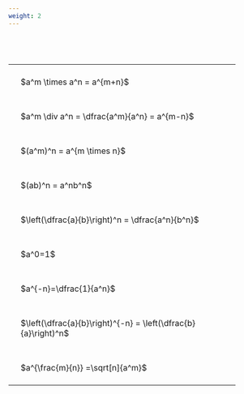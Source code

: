 ```yaml
---
weight: 2
---
```


#  
<br>
<style type="text/css">
#T_59c54 th.col_heading {
  text-align: left;
  font-size: 1em;
}
#T_59c54 td {
  text-align: left;
  font-size: 1em;
  padding: 1.5em;
}
#T_59c54_row0_col0, #T_59c54_row1_col0, #T_59c54_row2_col0, #T_59c54_row3_col0, #T_59c54_row4_col0, #T_59c54_row5_col0, #T_59c54_row6_col0, #T_59c54_row7_col0, #T_59c54_row8_col0 {
  width: 400px;
  white-space: pre-wrap;
}
</style>
<table id="T_59c54">
  <thead>
  </thead>
  <tbody>
    <tr>
      <td id="T_59c54_row0_col0" class="data row0 col0" >$a^m \times a^n = a^{m+n}$</td>
    </tr>
    <tr>
      <td id="T_59c54_row1_col0" class="data row1 col0" >$a^m \div a^n = \dfrac{a^m}{a^n} = a^{m-n}$</td>
    </tr>
    <tr>
      <td id="T_59c54_row2_col0" class="data row2 col0" >$(a^m)^n = a^{m \times n}$</td>
    </tr>
    <tr>
      <td id="T_59c54_row3_col0" class="data row3 col0" >$(ab)^n = a^nb^n$</td>
    </tr>
    <tr>
      <td id="T_59c54_row4_col0" class="data row4 col0" >$\left(\dfrac{a}{b}\right)^n = \dfrac{a^n}{b^n}$</td>
    </tr>
    <tr>
      <td id="T_59c54_row5_col0" class="data row5 col0" >$a^0=1$</td>
    </tr>
    <tr>
      <td id="T_59c54_row6_col0" class="data row6 col0" >$a^{-n}=\dfrac{1}{a^n}$</td>
    </tr>
    <tr>
      <td id="T_59c54_row7_col0" class="data row7 col0" >$\left(\dfrac{a}{b}\right)^{-n} = \left(\dfrac{b}{a}\right)^n$</td>
    </tr>
    <tr>
      <td id="T_59c54_row8_col0" class="data row8 col0" >$a^{\frac{m}{n}} =\sqrt[n]{a^m}$</td>
    </tr>
  </tbody>
</table>
